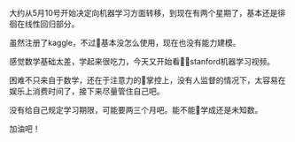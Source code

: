大约从5月10号开始决定向机器学习方面转移，到现在有两个星期了，基本还是徘徊在线性回归部分。

虽然注册了kaggle，不过基本没怎么使用，现在也没有能力建模。

感觉数学基础太差，学起来很吃力，今天又开始看stanford机器学习视频。

困难不只来自于数学，还在于注意力的掌控上，没有人监督的情况下，太容易在娱乐上消费时间了，接下来尽量管住自己吧。

没有给自己规定学习期限，可能要两三个月吧。能不能学成还是未知数。

加油吧！